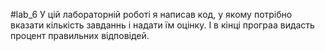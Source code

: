 #lab_6
У цій лабораторній роботі я написав код, у якому потрібно вказати кількість завданнь і надати їм оцінку. І в кінці програа видасть процент правильних відповідей.
